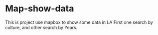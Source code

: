# Map-show-data
This is project use mapbox to show some data in LA
First one search by culture, and other search by Years.
